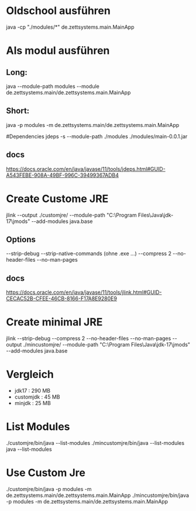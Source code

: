 # Oldschool ausführen
java -cp "./modules/*" de.zettsystems.main.MainApp

# Als modul ausführen
## Long:
java --module-path modules --module de.zettsystems.main/de.zettsystems.main.MainApp
## Short:
java -p modules -m de.zettsystems.main/de.zettsystems.main.MainApp 

#Dependencies
jdeps -s --module-path ./modules ./modules/main-0.0.1.jar
## docs
https://docs.oracle.com/en/java/javase/11/tools/jdeps.html#GUID-A543FEBE-908A-49BF-996C-39499367ADB4

# Create Custome JRE
jlink --output ./customjre/ --module-path "C:\Program Files\Java\jdk-17\jmods" --add-modules java.base
## Options
--strip-debug
--strip-native-commands (ohne .exe ...)
--compress 2
--no-header-files
--no-man-pages
## docs
https://docs.oracle.com/en/java/javase/11/tools/jlink.html#GUID-CECAC52B-CFEE-46CB-8166-F17A8E9280E9
# Create minimal JRE
jlink --strip-debug --compress 2 --no-header-files --no-man-pages --output ./mincustomjre/ --module-path "C:\Program Files\Java\jdk-17\jmods" --add-modules java.base
# Vergleich
- jdk17 	: 290 MB
- customjdk	:  45 MB
- minjdk	:  25 MB

# List Modules
./customjre/bin/java --list-modules
./mincustomjre/bin/java --list-modules
java --list-modules

# Use Custom Jre
./customjre/bin/java -p modules -m de.zettsystems.main/de.zettsystems.main.MainApp 
./mincustomjre/bin/java -p modules -m de.zettsystems.main/de.zettsystems.main.MainApp 
